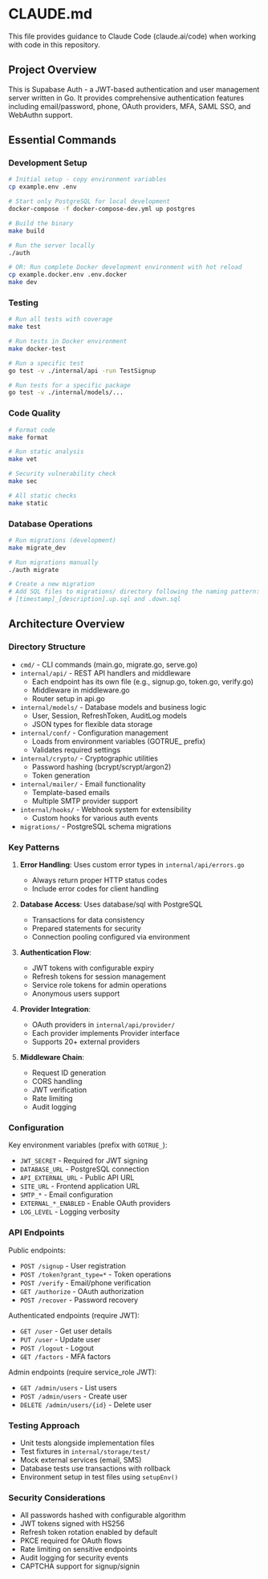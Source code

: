 # CLAUDE.md

This file provides guidance to Claude Code (claude.ai/code) when working with code in this repository.

## Project Overview

This is Supabase Auth - a JWT-based authentication and user management server written in Go. It provides comprehensive authentication features including email/password, phone, OAuth providers, MFA, SAML SSO, and WebAuthn support.

## Essential Commands

### Development Setup
```bash
# Initial setup - copy environment variables
cp example.env .env

# Start only PostgreSQL for local development
docker-compose -f docker-compose-dev.yml up postgres

# Build the binary
make build

# Run the server locally
./auth

# OR: Run complete Docker development environment with hot reload
cp example.docker.env .env.docker
make dev
```

### Testing
```bash
# Run all tests with coverage
make test

# Run tests in Docker environment
make docker-test

# Run a specific test
go test -v ./internal/api -run TestSignup

# Run tests for a specific package
go test -v ./internal/models/...
```

### Code Quality
```bash
# Format code
make format

# Run static analysis
make vet

# Security vulnerability check
make sec

# All static checks
make static
```

### Database Operations
```bash
# Run migrations (development)
make migrate_dev

# Run migrations manually
./auth migrate

# Create a new migration
# Add SQL files to migrations/ directory following the naming pattern:
# [timestamp]_[description].up.sql and .down.sql
```

## Architecture Overview

### Directory Structure
- `cmd/` - CLI commands (main.go, migrate.go, serve.go)
- `internal/api/` - REST API handlers and middleware
  - Each endpoint has its own file (e.g., signup.go, token.go, verify.go)
  - Middleware in middleware.go
  - Router setup in api.go
- `internal/models/` - Database models and business logic
  - User, Session, RefreshToken, AuditLog models
  - JSON types for flexible data storage
- `internal/conf/` - Configuration management
  - Loads from environment variables (GOTRUE_ prefix)
  - Validates required settings
- `internal/crypto/` - Cryptographic utilities
  - Password hashing (bcrypt/scrypt/argon2)
  - Token generation
- `internal/mailer/` - Email functionality
  - Template-based emails
  - Multiple SMTP provider support
- `internal/hooks/` - Webhook system for extensibility
  - Custom hooks for various auth events
- `migrations/` - PostgreSQL schema migrations

### Key Patterns

1. **Error Handling**: Uses custom error types in `internal/api/errors.go`
   - Always return proper HTTP status codes
   - Include error codes for client handling

2. **Database Access**: Uses database/sql with PostgreSQL
   - Transactions for data consistency
   - Prepared statements for security
   - Connection pooling configured via environment

3. **Authentication Flow**:
   - JWT tokens with configurable expiry
   - Refresh tokens for session management
   - Service role tokens for admin operations
   - Anonymous users support

4. **Provider Integration**: 
   - OAuth providers in `internal/api/provider/`
   - Each provider implements Provider interface
   - Supports 20+ external providers

5. **Middleware Chain**:
   - Request ID generation
   - CORS handling
   - JWT verification
   - Rate limiting
   - Audit logging

### Configuration

Key environment variables (prefix with `GOTRUE_`):
- `JWT_SECRET` - Required for JWT signing
- `DATABASE_URL` - PostgreSQL connection
- `API_EXTERNAL_URL` - Public API URL
- `SITE_URL` - Frontend application URL
- `SMTP_*` - Email configuration
- `EXTERNAL_*_ENABLED` - Enable OAuth providers
- `LOG_LEVEL` - Logging verbosity

### API Endpoints

Public endpoints:
- `POST /signup` - User registration
- `POST /token?grant_type=*` - Token operations
- `POST /verify` - Email/phone verification
- `GET /authorize` - OAuth authorization
- `POST /recover` - Password recovery

Authenticated endpoints (require JWT):
- `GET /user` - Get user details
- `PUT /user` - Update user
- `POST /logout` - Logout
- `GET /factors` - MFA factors

Admin endpoints (require service_role JWT):
- `GET /admin/users` - List users
- `POST /admin/users` - Create user
- `DELETE /admin/users/{id}` - Delete user

### Testing Approach

- Unit tests alongside implementation files
- Test fixtures in `internal/storage/test/`
- Mock external services (email, SMS)
- Database tests use transactions with rollback
- Environment setup in test files using `setupEnv()`

### Security Considerations

- All passwords hashed with configurable algorithm
- JWT tokens signed with HS256
- Refresh token rotation enabled by default
- PKCE required for OAuth flows
- Rate limiting on sensitive endpoints
- Audit logging for security events
- CAPTCHA support for signup/signin